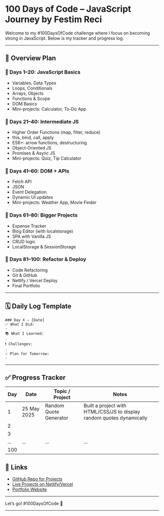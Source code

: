 # 100 Days of Code – JavaScript Journey by Festim Reci

Welcome to my #100DaysOfCode challenge where I focus on becoming strong in JavaScript. Below is my tracker and progress log.

---

## 📅 Overview Plan

### 🔹 Days 1–20: JavaScript Basics

- Variables, Data Types
- Loops, Conditionals
- Arrays, Objects
- Functions & Scope
- DOM Basics
- Mini-projects: Calculator, To-Do App

### 🔹 Days 21–40: Intermediate JS

- Higher Order Functions (map, filter, reduce)
- this, bind, call, apply
- ES6+: arrow functions, destructuring
- Object-Oriented JS
- Promises & Async JS
- Mini-projects: Quiz, Tip Calculator

### 🔹 Days 41–60: DOM + APIs

- Fetch API
- JSON
- Event Delegation
- Dynamic UI updates
- Mini-projects: Weather App, Movie Finder

### 🔹 Days 61–80: Bigger Projects

- Expense Tracker
- Blog Editor (with localstorage)
- SPA with Vanilla JS
- CRUD logic
- LocalStorage & SessionStorage

### 🔹 Days 81–100: Refactor & Deploy

- Code Refactoring
- Git & GitHub
- Netlify / Vercel Deploy
- Final Portfolio

---

## 🗓️ Daily Log Template

```
### Day X – [Date]
✅ What I Did:
-
📚 What I Learned:
-
❗ Challenges:
-
💡 Plan for Tomorrow:
-
```

---

## ✅ Progress Tracker

| Day | Date        | Topic / Project        | Notes                                                                 |
| --- | ----------- | ---------------------- | --------------------------------------------------------------------- |
| 1   | 25 May 2025 | Random Quote Generator | Built a project with HTML/CSS/JS to display random quotes dynamically |
| 2   |             |                        |                                                                       |
| 3   |             |                        |                                                                       |
| ... | ...         | ...                    | ...                                                                   |
| 100 |             |                        |                                                                       |

## 🚀 Links

- [GitHub Repo for Projects](#)
- [Live Projects on Netlify/Vercel](#)
- [Portfolio Website](https://festimreci-dev.netlify.app/)

---

Let’s go! #100DaysOfCode 💪

---
